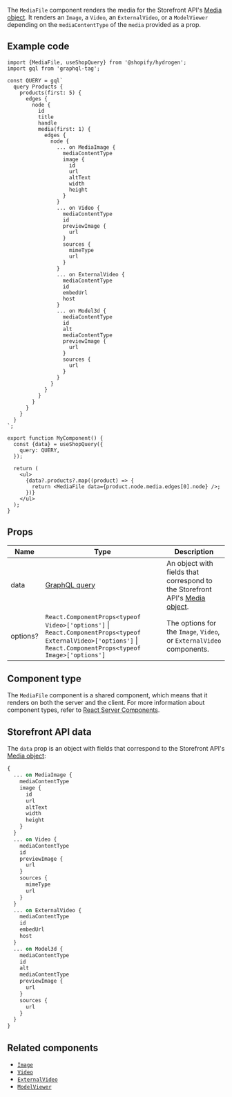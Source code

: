 <!-- This file is generated from source code in the Shopify/hydrogen repo. Edit the files in /packages/hydrogen/src/components/MediaFile and run 'yarn generate-docs' at the root of this repo. For more information, refer to https://github.com/Shopify/shopify-dev/blob/main/content/internal/operations/hydrogen-reference-docs.md. -->

The `MediaFile` component renders the media for the Storefront API's
[Media object](/api/storefront/reference/products/media). It renders an `Image`, a
`Video`, an `ExternalVideo`, or a `ModelViewer` depending on the `mediaContentType` of the
`media` provided as a prop.

## Example code

```tsx
import {MediaFile, useShopQuery} from '@shopify/hydrogen';
import gql from 'graphql-tag';

const QUERY = gql`
  query Products {
    products(first: 5) {
      edges {
        node {
          id
          title
          handle
          media(first: 1) {
            edges {
              node {
                ... on MediaImage {
                  mediaContentType
                  image {
                    id
                    url
                    altText
                    width
                    height
                  }
                }
                ... on Video {
                  mediaContentType
                  id
                  previewImage {
                    url
                  }
                  sources {
                    mimeType
                    url
                  }
                }
                ... on ExternalVideo {
                  mediaContentType
                  id
                  embedUrl
                  host
                }
                ... on Model3d {
                  mediaContentType
                  id
                  alt
                  mediaContentType
                  previewImage {
                    url
                  }
                  sources {
                    url
                  }
                }
              }
            }
          }
        }
      }
    }
  }
`;

export function MyComponent() {
  const {data} = useShopQuery({
    query: QUERY,
  });

  return (
    <ul>
      {data?.products?.map((product) => {
        return <MediaFile data={product.node.media.edges[0].node} />;
      })}
    </ul>
  );
}
```

## Props

| Name     | Type                                                                                                                                                                                                                           | Description                                                                                                             |
| -------- | ------------------------------------------------------------------------------------------------------------------------------------------------------------------------------------------------------------------------------ | ----------------------------------------------------------------------------------------------------------------------- |
| data     | [GraphQL query](#storefront-api-data)                                                                                                                                                                                          | An object with fields that correspond to the Storefront API's [Media object](/api/storefront/reference/products/media). |
| options? | <code>React.ComponentProps&#60;typeof Video&#62;['options']</code> &#124; <code>React.ComponentProps&#60;typeof ExternalVideo&#62;['options']</code> &#124; <code>React.ComponentProps&#60;typeof Image&#62;['options']</code> | The options for the `Image`, `Video`, or `ExternalVideo` components.                                                    |

## Component type

The `MediaFile` component is a shared component, which means that it renders on both the server and the client. For more information about component types, refer to [React Server Components](/custom-storefronts/hydrogen/framework/react-server-components).

## Storefront API data

The `data` prop is an object with fields that correspond to the Storefront API's [Media object](/api/storefront/reference/products/media):

```graphql
{
  ... on MediaImage {
    mediaContentType
    image {
      id
      url
      altText
      width
      height
    }
  }
  ... on Video {
    mediaContentType
    id
    previewImage {
      url
    }
    sources {
      mimeType
      url
    }
  }
  ... on ExternalVideo {
    mediaContentType
    id
    embedUrl
    host
  }
  ... on Model3d {
    mediaContentType
    id
    alt
    mediaContentType
    previewImage {
      url
    }
    sources {
      url
    }
  }
}
```

## Related components

- [`Image`](/api/hydrogen/components/primitive/image)
- [`Video`](/api/hydrogen/components/primitive/video)
- [`ExternalVideo`](/api/hydrogen/components/primitive/externalvideo)
- [`ModelViewer`](/api/hydrogen/components/primitive/modelviewer)
